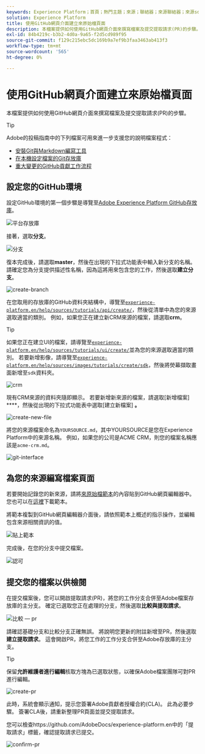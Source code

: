 ```yaml
---
keywords: Experience Platform；首頁；熱門主題；來源；聯結器；來源聯結器；來源sdk；sdk；SDK
solution: Experience Platform
title: 使用GitHub網頁介面建立來原始檔頁面
description: 本檔案提供如何使用GitHub網頁介面來撰寫檔案及提交提取請求(PR)的步驟。
exl-id: 84b4219c-b3b2-4d0a-9a65-f2d5cd989f95
source-git-commit: f129c215ebc5dc169b9a7ef9b3faa3463ab413f3
workflow-type: tm+mt
source-wordcount: '565'
ht-degree: 0%

---
```


# 使用GitHub網頁介面建立來原始檔頁面

本檔案提供如何使用GitHub網頁介面來撰寫檔案及提交提取請求(PR)的步驟。

>[!TIP]
>
>Adobe的投稿指南中的下列檔案可用來進一步支援您的說明檔案程式： <ul><li>[安裝Git與Markdown編寫工具](https://experienceleague.adobe.com/docs/contributor/contributor-guide/setup/install-tools.html)</li><li>[在本機設定檔案的Git存放庫](https://experienceleague.adobe.com/docs/contributor/contributor-guide/setup/local-repo.html)</li><li>[重大變更的GitHub貢獻工作流程](https://experienceleague.adobe.com/docs/contributor/contributor-guide/setup/full-workflow.html)</li></ul>

## 設定您的GitHub環境

設定GitHub環境的第一個步驟是導覽至[Adobe Experience Platform GitHub存放庫](https://github.com/AdobeDocs/experience-platform.en)。

![平台存放庫](../assets/platform-repo.png)

接著，選取&#x200B;**分支**。

![分支](../assets/fork.png)

復本完成後，請選取&#x200B;**master**，然後在出現的下拉式功能表中輸入新分支的名稱。 請確定您為分支提供描述性名稱，因為這將用來包含您的工作，然後選取&#x200B;**建立分支**。

![create-branch](../assets/create-branch.png)

在您取用的存放庫的GitHub資料夾結構中，導覽至[`experience-platform.en/help/sources/tutorials/api/create/`](https://github.com/AdobeDocs/experience-platform.en/tree/main/help/sources/tutorials/api/create)，然後從清單中為您的來源選取適當的類別。 例如，如果您正在建立新CRM來源的檔案，請選取&#x200B;**crm**。

>[!TIP]
>
>如果您正在建立UI的檔案，請導覽至[`experience-platform.en/help/sources/tutorials/ui/create/`](https://github.com/AdobeDocs/experience-platform.en/tree/main/help/sources/tutorials/ui/create)並為您的來源選取適當的類別。 若要新增影像，請導覽至[`experience-platform.en/help/sources/images/tutorials/create/sdk`](https://github.com/AdobeDocs/experience-platform.en/tree/main/help/sources/images/tutorials/create)，然後將熒幕擷取畫面新增至`sdk`資料夾。

![crm](../assets/crm.png)

現有CRM來源的資料夾隨即顯示。 若要新增新來源的檔案，請選取[新增檔案] ****，然後從出現的下拉式功能表中選取[建立新檔案] **。**

![create-new-file](../assets/create-new-file.png)

將您的來源檔案命名為`YOURSOURCE.md`，其中YOURSOURCE是您在Experience Platform中的來源名稱。 例如，如果您的公司是ACME CRM，則您的檔案名稱應該是`acme-crm.md`。

![git-interface](../assets/git-interface.png)

## 為您的來源編寫檔案頁面

若要開始記錄您的新來源，請將[來原始檔範本](./template.md)的內容貼到GitHub網頁編輯器中。 您也可以在[這裡](../assets/api-template.zip)下載範本。

將範本複製到GitHub網頁編輯器介面後，請依照範本上概述的指示操作，並編輯包含來源相關資訊的值。

![貼上範本](../assets/paste-template.png)

完成後，在您的分支中提交檔案。

![認可](../assets/commit.png)

## 提交您的檔案以供檢閱

在提交檔案後，您可以開啟提取請求(PR)，將您的工作分支合併至Adobe檔案存放庫的主分支。 確定已選取您正在處理的分支，然後選取&#x200B;**比較與提取請求**。

![比較 — pr](../assets/compare-pr.png)

請確認基礎分支和比較分支正確無誤。 將說明您更新的附註新增至PR，然後選取&#x200B;**建立提取請求**。 這會開啟PR，將您工作的工作分支合併至Adobe存放庫的主分支。

>[!TIP]
>
>保留&#x200B;**允許維護者進行編輯**&#x200B;核取方塊為已選取狀態，以確保Adobe檔案團隊可對PR進行編輯。

![create-pr](../assets/create-pr.png)

此時，系統會顯示通知，提示您簽署Adobe貢獻者授權合約(CLA)。 此為必要步驟。 簽署CLA後，請重新整理PR頁面並提交提取請求。

您可以檢查https://github.com/AdobeDocs/experience-platform.en中的「提取請求」標籤，確認提取請求已提交。

![confirm-pr](../assets/confirm-pr.png)
